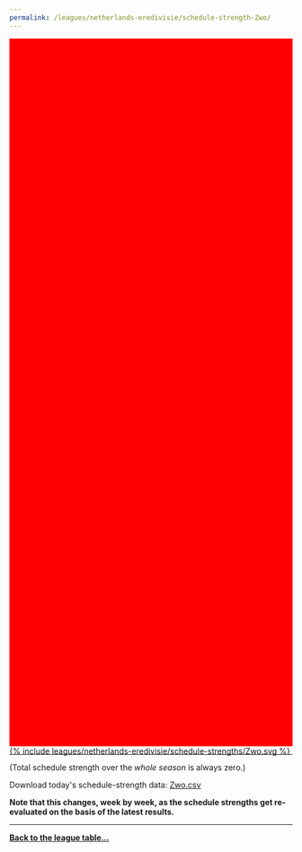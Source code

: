 ```yaml
---
permalink: /leagues/netherlands-eredivisie/schedule-strength-Zwo/
---
```


<style>
.svg-wrap {
    background-color:red;
    height:0;
    padding-top:250%; /* 350px/550px */
    position: relative;
}

svg {
    background-color: white;
    height: 100%;
    display:block;
    width: 100%;
    position: absolute;
    top:0;
    left:0;
}
</style>


<div class="svg-wrap">
{% include leagues/netherlands-eredivisie/schedule-strengths/Zwo.svg %}
</div>

-----

(Total schedule strength over the *whole season* is always zero.)


Download today's schedule-strength data: [Zwo.csv](/assets/leagues/netherlands-eredivisie/2025/schedule-strengths/Zwo.csv)

**Note that this changes, week by week, as the schedule strengths get re-evaluated on the
basis of the latest results.**

-----

[**Back to the league table...**](/leagues/netherlands-eredivisie)


